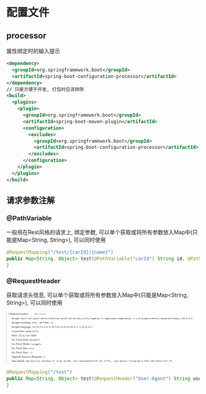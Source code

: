 # 配置文件
## processor
属性绑定时的输入提示
```xml
<dependency>
  <groupId>org.springframework.boot</groupId>
  <artifactId>spring-boot-configuration-processor</artifactId>
</dependency>
// 只是方便于开发, 打包时应该排除
<build>
  <plugins>
    <plugin>
      <groupId>org.springframework.boot</groupId>
      <artifactId>spring-boot-maven-plugin</artifactId>
      <configuration>
        <excludes>
          <groupId>org.springframework.boot</groupId>
          <artifactId>spring-boot-configuration-processor</artifactId>
        </excludes>
      </configuration>
    </plugin>
  </plugins>
</build>
```
## 请求参数注解

### @PathVariable
一般用在Rest风格的请求上, 绑定参数, 可以单个获取或将所有参数放入Map中(只能是Map<String, String>), 可以同时使用
```java
@RequestMapping("/test/{carId}/{name}")
public Map<String, Object> test(@PathVariable("carId") String id, @PathVariable String name, @PathVariable Map<String, String> params) {
}
```
### @RequestHeader

获取请求头信息, 可以单个获取或将所有参数放入Map中(只能是Map<String, String>), 可以同时使用

![image.png](SpringBoot核心.assets/1614406876651-cc35630f-62d9-44f3-8b8a-836af2e51b40.png)

```java
@RequestMapping("/test")
public Map<String, Object> test(@RequestHeader("User-Agent") String userAgent, @RequestHeader Map<String, String> headerParams) {
}
```


